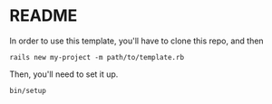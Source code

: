 # README

In order to use this template, you'll have to clone this repo, and then

```
rails new my-project -m path/to/template.rb
```

Then, you'll need to set it up.

```
bin/setup
```
